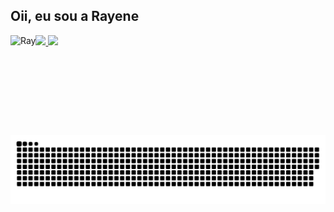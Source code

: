 ## Oii, eu sou a Rayene

<div>
<a href="https://github.com/rayenealmeida">
   
 <img height="140em" src="https://github-readme-stats.vercel.app/api?username=rayenealmeida&show_icons=true&theme=dracula&include_all_commits=true&count_private=true"/>
  <img height="140em" src="https://github-readme-stats.vercel.app/api/top-langs/?username=rayenealmeida&layout=compact&langs_count=7&theme=dracula"/>
   <img align="left" alt="Ray" src="https://i.picasion.com/pic91/808a44e53271d937f9fc437b9a32c1ba.gif" height="160em"/>
  
</div>

##

<div> 
  
  ![Snake animation](https://github.com/rayenealmeida/rayenealmeida/blob/output/github-contribution-grid-snake.svg)
 
</div>
